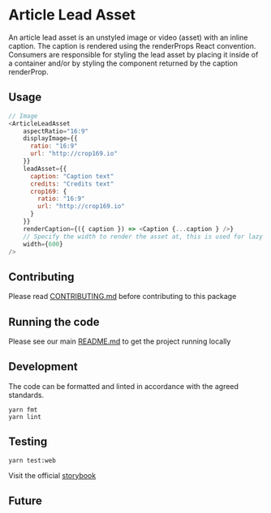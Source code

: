 # Article Lead Asset

An article lead asset is an unstyled image or video (asset) with an inline
caption. The caption is rendered using the renderProps React convention. Consumers are
responsible for styling the lead asset by placing it inside of a container
and/or by styling the component returned by the caption renderProp.

## Usage

```js
// Image
<ArticleLeadAsset
    aspectRatio="16:9"
    displayImage={{
      ratio: "16:9"
      url: "http://crop169.io"
    }}
    leadAsset={{
      caption: "Caption text"
      credits: "Credits text"
      crop169: {
        ratio: "16:9"
        url: "http://crop169.io"
      }
    }}
    renderCaption={({ caption }) => <Caption {...caption } />}
    // Specify the width to render the asset at, this is used for lazy loading
    width={600}
/>
```

## Contributing

Please read [CONTRIBUTING.md](./CONTRIBUTING.md) before contributing to this
package

## Running the code

Please see our main [README.md](../README.md) to get the project running locally

## Development

The code can be formatted and linted in accordance with the agreed standards.

```
yarn fmt
yarn lint
```

## Testing

```
yarn test:web
```

Visit the official [storybook](https://components.thetimes.co.uk/?knob-Size%20of%20ad%20placeholder%3A=default&selectedKind=Primitives%2FArticle%20Lead%20Asset&selectedStory=Image&full=0&addons=1&stories=1&panelRight=0&addonPanel=storybooks%2Fstorybook-addon-knobs)

<!-- Add the storybook link here. -->

## Future

<!-- Add details of future development here. -->
